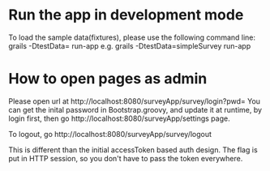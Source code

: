 Run the app in development mode
===============================
To load the sample data(fixtures), please use the following command line:
	grails -DtestData=<fixtureName> run-app
e.g.
	grails -DtestData=simpleSurvey run-app
	
	
How to open pages as admin
==========================
Please open url at http://localhost:8080/surveyApp/survey/login?pwd=<thePassword>
You can get the inital password in Bootstrap.groovy, and update it at runtime, by login first, then
go http://localhost:8080/surveyApp/settings page.

To logout, go http://localhost:8080/surveyApp/survey/logout

This is different than the initial accessToken based auth design.
The flag is put in HTTP session, so you don't have to pass the token everywhere.